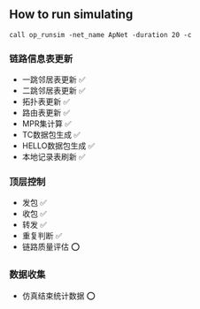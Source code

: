 ## How to run simulating
`call op_runsim -net_name ApNet -duration 20 -c`

### 链路信息表更新
* 一跳邻居表更新 :white_check_mark:
* 二跳邻居表更新 :white_check_mark:
* 拓扑表更新 :white_check_mark:
* 路由表更新 :white_check_mark:
* MPR集计算 :white_check_mark:
* TC数据包生成 :white_check_mark:
* HELLO数据包生成 :white_check_mark:
* 本地记录表刷新 :white_check_mark:

### 顶层控制
* 发包 :white_check_mark:
* 收包 :white_check_mark:
* 转发 :white_check_mark:
* 重复判断 :white_check_mark:
* 链路质量评估 :o:

### 数据收集
* 仿真结束统计数据 :o: